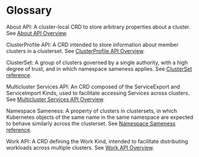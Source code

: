 # Glossary

About API: A cluster-local CRD to store arbitrary properties about a cluster. See [About API Overview](concepts/about-api.md).

ClusterProfile API: A CRD intended to store information about member clusters in a clusterset. See [ClusterProfile API Overview](concepts/clusterprofile-api.md).

ClusterSet: A group of clusters governed by a single authority, with a high degree of trust, and in which namespace sameness applies. See [ClusterSet reference](api-types/clusterset.md).

Multicluster Services API: An CRD composed of the ServiceExport and ServiceImport Kinds, used to facilitate accessing Services across clusters. See [Multicluster Services API Overview](concepts/multicluster-services-api.md).

Namespace Sameness: A property of clusters in clustersets, in which Kubernetes objects of the same name in the same namespace are expected to behave similarly across the clusterset. See [Namespace Sameness reference](api-types/namespace-sameness.md).

Work API: A CRD defining the Work Kind, intended to facilitate distributing workloads across multiple clusters. See [Work API Overview](concepts/work-api.md).
